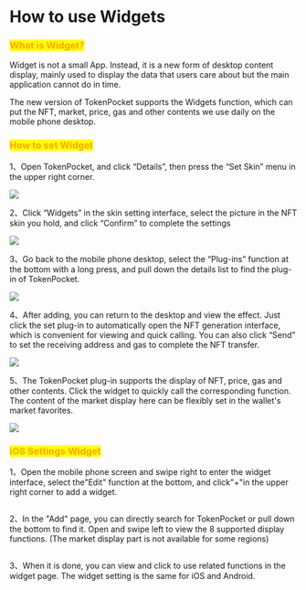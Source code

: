 # How to use Widgets

### <mark style="color:orange;">**What is Widget?**</mark>

Widget is not a small App. Instead, it is a new form of desktop content display, mainly used to display the data that users care about but the main application cannot do in time.

The new version of TokenPocket supports the Widgets function, which can put the NFT, market, price, gas and other contents we use daily on the mobile phone desktop.

### <mark style="color:orange;">How to set Widget</mark>

1、Open TokenPocket, and click “Details”, then press the “Set Skin” menu in the upper right corner.

![](<../../.gitbook/assets/1 (26).png>)

2、Click “Widgets” in the skin setting interface, select the picture in the NFT skin you hold, and click “Confirm” to complete the settings

![](<../../.gitbook/assets/2 (2).png>)

3、Go back to the mobile phone desktop, select the “Plug-ins” function at the bottom with a long press, and pull down the details list to find the plug-in of TokenPocket.

![](<../../.gitbook/assets/3 (13).png>)

4、After adding, you can return to the desktop and view the effect. Just click the set plug-in to automatically open the NFT generation interface, which is convenient for viewing and quick calling. You can also click “Send” to set the receiving address and gas to complete the NFT transfer.

![](<../../.gitbook/assets/4 (7).png>)

5、The TokenPocket plug-in supports the display of NFT, price, gas and other contents. Click the widget to quickly call the corresponding function. The content of the market display here can be flexibly set in the wallet's market favorites.

![](<../../.gitbook/assets/5 (1) (2).png>)

### <mark style="color:orange;">iOS Settings Widget</mark>

1、Open the mobile phone screen and swipe right to enter the widget interface, select the"Edit" function at the bottom, and click"+"in the upper right corner to add a widget.

<figure><img src="../../.gitbook/assets/11 (1).png" alt=""><figcaption></figcaption></figure>

2、In the "Add" page, you can directly search for TokenPocket or pull down the bottom to find it. Open and swipe left to view the 8 supported display functions. (The market display part is not available for some regions)

<figure><img src="../../.gitbook/assets/22 (2).png" alt=""><figcaption></figcaption></figure>

3、When it is done, you can view and click to use related functions in the widget page. The widget setting is the same for iOS and Android.

<figure><img src="../../.gitbook/assets/33 (2).png" alt=""><figcaption></figcaption></figure>
